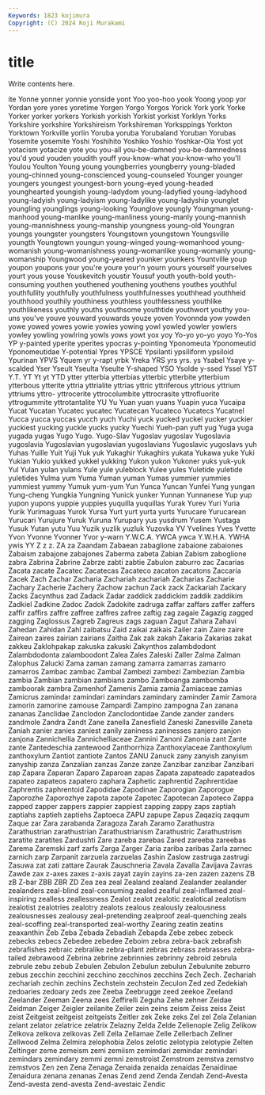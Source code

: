 ```yaml
---
Keywords: 1823 kojimura
Copyright: (C) 2024 Koji Murakami
---
```


# title

Write contents here.



ite Yonne yonner yonnie yonside yont Yoo yoo-hoo yook Yoong
yoop yor Yordan yore yores yoretime Yorgen Yorgo Yorgos Yorick
York york Yorke Yorker yorker yorkers Yorkish yorkish Yorkist yorkist
Yorklyn Yorks Yorkshire yorkshire Yorkshireism Yorkshireman Yorksppings Yorkton Yorktown Yorkville
yorlin Yoruba yoruba Yorubaland Yoruban Yorubas Yosemite yosemite Yoshi Yoshihito
Yoshiko Yoshio Yoshkar-Ola Yost yot yotacism yotacize yote you you-all
you-be-damned you-be-damnedness you'd youd youden youdith youff you-know-what you-know-who you'll
Youlou Youlton Young young youngberries youngberry young-bladed young-chinned young-conscienced young-counseled
Younger younger youngers youngest youngest-born young-eyed young-headed younghearted youngish young-ladydom
young-ladyfied young-ladyhood young-ladyish young-ladyism young-ladylike young-ladyship younglet youngling younglings young-looking
Younglove youngly Youngman young-manhood young-manlike young-manliness young-manly young-mannish young-mannishness young-manship
youngness young-old Youngran youngs youngster youngsters Youngstown youngstown Youngsville youngth
Youngtown youngun young-winged young-womanhood young-womanish young-womanishness young-womanlike young-womanly young-womanship Youngwood
young-yeared younker younkers Yountville youp youpon youpons your you're youre
your'n yourn yours yourself yourselves yourt yous youse Youskevitch youstir
Yousuf youth youth-bold youth-consuming youthen youthened youthening youthens youthes youthful
youthfullity youthfully youthfulness youthfulnesses youthhead youthheid youthhood youthily youthiness youthless
youthlessness youthlike youthlikeness youthly youths youthsome youthtide youthwort youthy you-uns
you've youve youward youwards youze yoven Yovonnda yow yowden yowe
yowed yowes yowie yowies yowing yowl yowled yowler yowlers yowley
yowling yowlring yowls yows yowt yox yoy Yo-yo yo-yo yoyo
Yo-Yos YP y-painted yperite yperites ypocras y-pointing Yponomeuta Yponomeutid Yponomeutidae
Y-potential Ypres YPSCE Ypsilanti ypsiliform ypsiloid Ypurinan YPVS Yquem yr
y-rapt yrbk Yreka YRS yrs yrs. ys Ysabel Ysaye y-scalded
Yser Yseult Yseulta Yseulte Y-shaped YSO Ysolde y-ssed Yssel YST
Y.T. YT Yt yt YTD ytter ytterbia ytterbias ytterbic ytterbite
ytterbium ytterbous ytterite yttria yttrialite yttrias yttric yttriferous yttrious yttrium
yttriums yttro- yttrocerite yttrocolumbite yttrocrasite yttrofluorite yttrogummite yttrotantalite YU Yu
Yuan yuan yuans Yuapin yuca Yucaipa Yucat Yucatan Yucatec yucatec
Yucatecan Yucateco Yucatecs Yucatnel Yucca yucca yuccas yucch yuch Yuchi
yuck yucked yuckel yucker yuckier yuckiest yucking yuckle yucks yucky
Yuechi Yueh-pan yuft yug Yuga yuga yugada yugas Yugo Yugo.
Yugo-Slav Yugoslav yugoslav Yugoslavia yugoslavia Yugoslavian yugoslavian yugoslavians Yugoslavic yugoslavs
yuh Yuhas Yuille Yuit Yuji Yuk yuk Yukaghir Yukaghirs yukata
Yukawa yuke Yuki Yukian Yukio yukked yukkel yukking Yukon yukon
Yukoner yuks yuk-yuk Yul Yulan yulan yulans Yule yule yuleblock
Yulee yules Yuletide yuletide yuletides Yulma yum Yuma Yuman yuman
Yumas yummier yummies yummiest yummy Yumuk yum-yum Yun Yunca Yuncan
Yunfei Yung yungan Yung-cheng Yungkia Yungning Yunick yunker Yunnan Yunnanese
Yup yup yupon yupons yuppie yuppies yuquilla yuquillas Yurak Yurev
Yuri Yuria Yurik Yurimaguas Yurok Yursa Yurt yurt yurta yurts
Yurucare Yurucarean Yurucari Yurujure Yuruk Yuruna Yurupary yus yusdrum Yusem
Yustaga Yusuk Yutan yutu Yuu Yuzik yuzlik yuzluk Yuzovka YV
Yvelines Yves Yvette Yvon Yvonne Yvonner Yvor y-warn Y.W.C.A. YWCA
ywca Y.W.H.A. YWHA ywis YY Z z z. ZA za
Zaandam Zabaean zabaglione zabaione zabaiones Zabaism zabajone zabajones Zaberma zabeta
Zabian Zabism zaboglione zabra Zabrina Zabrine Zabrze zabti zabtie Zabulon
zaburro zac Zacarias Zacata zacate Zacatec Zacatecas Zacateco zacaton zacatons
Zaccaria Zacek Zach Zachar Zacharia Zachariah zachariah Zacharias Zacharie Zachary
Zacherie Zachery Zachow zachun Zack zack Zackariah Zackary Zacks Zacynthus
zad Zadack Zadar zaddick zaddickim zaddik zaddikim Zadkiel Zadkine Zadoc
Zadok Zadokite zadruga zaffar zaffars zaffer zaffers zaffir zaffirs zaffre
zaffree zaffres zafree zaftig zag zagaie Zagazig zagged zagging Zaglossus
Zagreb Zagreus zags zaguan Zagut Zahara Zahavi Zahedan Zahidan Zahl
zaibatsu Zaid zaikai zaikais Zailer zain Zaire zaire Zairean zaires
zairian zairians Zaitha Zak zak zakah Zakaria Zakarias zakat zakkeu
Zaklohpakap zakuska zakuski Zakynthos zalambdodont Zalambdodonta zalamboodont Zalea Zales Zaleski
Zaller Zalma Zalman Zalophus Zalucki Zama zaman zamang zamarra zamarras
zamarro zamarros Zambac zambac Zambal Zambezi zambezi Zambezian Zambia zambia
Zambian zambian zambians zambo Zamboanga zambomba zamboorak zambra Zamenhof Zamenis
Zamia zamia Zamiaceae zamias Zamicrus zamindar zamindari zamindars zamindary zaminder
Zamir Zamora zamorin zamorine zamouse Zampardi Zampino zampogna Zan zanana
zananas Zanclidae Zanclodon Zanclodontidae Zande zander zanders zandmole Zandra Zandt
Zane zanella Zanesfield Zaneski Zanesville Zaneta Zaniah zanier zanies zaniest
zanily zaniness zaninesses zanjero zanjon zanjona Zannichellia Zannichelliaceae Zannini Zanoni
Zanonia zant Zante zante Zantedeschia zantewood Zanthorrhiza Zanthoxylaceae Zanthoxylum zanthoxylum
Zantiot zantiote Zantos ZANU Zanuck zany zanyish zanyism zanyship zanza
Zanzalian zanzas Zanze zanze Zanzibar zanzibar Zanzibari zap Zapara Zaparan
Zaparo Zaparoan zapas Zapata zapateado zapateados zapateo zapateos zapatero zaphara
Zaphetic zaphrentid Zaphrentidae Zaphrentis zaphrentoid Zapodidae Zapodinae Zaporogian Zaporogue Zaporozhe
Zaporozhye zapota zapote Zapotec Zapotecan Zapoteco Zappa zapped zapper zappers
zappier zappiest zapping zappy zaps zaptiah zaptiahs zaptieh zaptiehs Zaptoeca
ZAPU zapupe Zapus Zaqaziq zaqqum Zaque zar Zara zarabanda Zaragoza
Zarah Zaramo Zarathustra Zarathustrian zarathustrian Zarathustrianism Zarathustric Zarathustrism zaratite zaratites
Zardushti Zare zareba zarebas Zared zareeba zareebas Zarema Zaremski zarf
zarfs Zarga Zarger Zaria zariba zaribas Zarla zarnec zarnich zarp
Zarpanit zarzuela zarzuelas Zashin Zaslow zastruga zastrugi Zasuwa zat zati
zattare Zaurak Zauschneria Zavala Zavalla Zavijava Zavras Zawde zax z-axes
zaxes z-axis zayat zayin zayins za-zen zazen zazens ZB zB
Z-bar ZBB ZBR ZD Zea zea zeal Zealand zealand Zealander
zealander zealanders zeal-blind zeal-consuming zealed zealful zeal-inflamed zeal-inspiring zealless zeallessness
Zealot zealot zealotic zealotical zealotism zealotist zealotries zealotry zealots zealous
zealously zealousness zealousnesses zealousy zeal-pretending zealproof zeal-quenching zeals zeal-scoffing zeal-transported
zeal-worthy Zearing zeatin zeatins zeaxanthin Zeb Zeba Zebada Zebadiah Zebapda
Zebe zebec zebeck zebecks zebecs Zebedee zebedee Zeboim zebra zebra-back
zebrafish zebrafishes zebraic zebralike zebra-plant zebras zebrass zebrasses zebra-tailed zebrawood
Zebrina zebrine zebrinnies zebrinny zebroid zebrula zebrule zebu zebub Zebulen
Zebulon Zebulun zebulun Zebulunite zeburro zebus zecchin zecchini zecchino zecchinos
zecchins Zech Zech. Zechariah zechariah zechin zechins Zechstein zechstein Zeculon
Zed zed Zedekiah zedoaries zedoary zeds zee Zeeba Zeebrugge zeed
zeekoe Zeeland Zeelander Zeeman Zeena zees Zeffirelli Zeguha Zehe zehner
Zeidae Zeidman Zeiger Zeigler zeilanite Zeiler zein zeins zeism Zeiss
zeiss Zeist zeist Zeitgeist zeitgeist zeitgeists Zeitler zek Zeke zeks
Zel zel Zela Zelanian zelant zelator zelatrice zelatrix Zelazny Zelda
Zelde Zelienople Zelig Zelikow Zelkova zelkova zelkovas Zell Zella Zellamae
Zelle Zellerbach Zellner Zellwood Zelma Zelmira zelophobia Zelos zelotic zelotypia
zelotypie Zelten Zeltinger zeme zemeism zemi zemiism zemimdari zemindar zemindari
zemindars zemindary zemmi zemni zemstroist Zemstrom zemstva zemstvo zemstvos Zen
zen Zena Zenaga Zenaida zenaida zenaidas Zenaidinae Zenaidura zenana zenanas
Zenas Zend zend Zenda Zendah Zend-Avesta Zend-avesta zend-avesta Zend-avestaic Zendic
